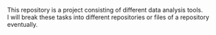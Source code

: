 This repository is a project consisting of different data analysis tools.<br>
I will break these tasks into different repositories or files of a repository eventually.